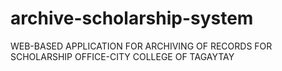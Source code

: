 # archive-scholarship-system

WEB-BASED APPLICATION FOR ARCHIVING OF RECORDS FOR SCHOLARSHIP OFFICE-CITY COLLEGE OF TAGAYTAY
